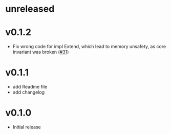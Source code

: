 # unreleased

# v0.1.2

- Fix wrong code for impl Extend, which lead to memory unsafety, as core invariant was broken ([#31])

[#31]: https://github.com/jfrimmel/partial-array/pull/31

# v0.1.1

- add Readme file
- add changelog

# v0.1.0

- Initial release
